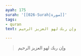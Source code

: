 ```yaml
---
ayah: 175
surah: '[[026-Surah|سورة]]'
tags:
- quran
text: وإن ربك لهو العزيز الرحيم

---
```

> وإن ربك لهو العزيز الرحيم
